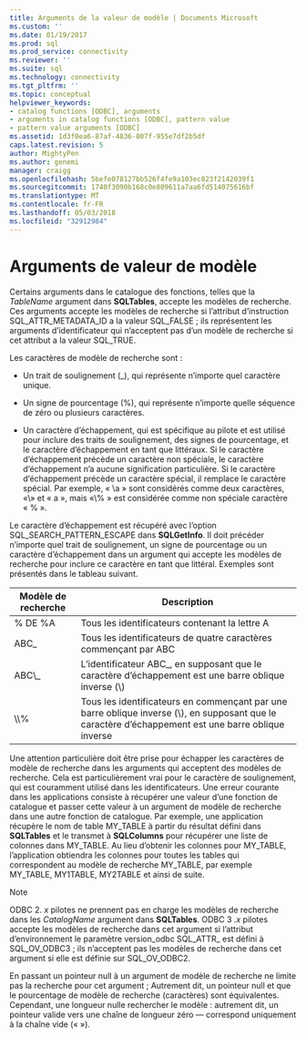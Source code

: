 ```yaml
---
title: Arguments de la valeur de modèle | Documents Microsoft
ms.custom: ''
ms.date: 01/19/2017
ms.prod: sql
ms.prod_service: connectivity
ms.reviewer: ''
ms.suite: sql
ms.technology: connectivity
ms.tgt_pltfrm: ''
ms.topic: conceptual
helpviewer_keywords:
- catalog functions [ODBC], arguments
- arguments in catalog functions [ODBC], pattern value
- pattern value arguments [ODBC]
ms.assetid: 1d3f0ea6-87af-4836-807f-955e7df2b5df
caps.latest.revision: 5
author: MightyPen
ms.author: genemi
manager: craigg
ms.openlocfilehash: 5befe078127bb526f4fe9a103ec823f2142039f1
ms.sourcegitcommit: 1740f3090b168c0e809611a7aa6fd514075616bf
ms.translationtype: MT
ms.contentlocale: fr-FR
ms.lasthandoff: 05/03/2018
ms.locfileid: "32912984"
---
```

# <a name="pattern-value-arguments"></a>Arguments de valeur de modèle
Certains arguments dans le catalogue des fonctions, telles que la *TableName* argument dans **SQLTables**, accepte les modèles de recherche. Ces arguments accepte les modèles de recherche si l’attribut d’instruction SQL_ATTR_METADATA_ID a la valeur SQL_FALSE ; ils représentent les arguments d’identificateur qui n’acceptent pas d’un modèle de recherche si cet attribut a la valeur SQL_TRUE.  
  
 Les caractères de modèle de recherche sont :  
  
-   Un trait de soulignement (_), qui représente n’importe quel caractère unique.  
  
-   Un signe de pourcentage (%), qui représente n’importe quelle séquence de zéro ou plusieurs caractères.  
  
-   Un caractère d’échappement, qui est spécifique au pilote et est utilisé pour inclure des traits de soulignement, des signes de pourcentage, et le caractère d’échappement en tant que littéraux. Si le caractère d’échappement précède un caractère non spéciale, le caractère d’échappement n’a aucune signification particulière. Si le caractère d’échappement précède un caractère spécial, il remplace le caractère spécial. Par exemple, « \a » sont considérés comme deux caractères, «\\» et « a », mais «\\% » est considérée comme non spéciale caractère « % ».  
  
 Le caractère d’échappement est récupéré avec l’option SQL_SEARCH_PATTERN_ESCAPE dans **SQLGetInfo**. Il doit précéder n’importe quel trait de soulignement, un signe de pourcentage ou un caractère d’échappement dans un argument qui accepte les modèles de recherche pour inclure ce caractère en tant que littéral. Exemples sont présentés dans le tableau suivant.  
  
|Modèle de recherche| Description|  
|--------------------|-----------------|  
|% DE %A|Tous les identificateurs contenant la lettre A|  
|ABC_|Tous les identificateurs de quatre caractères commençant par ABC|  
|ABC\\_|L’identificateur ABC_, en supposant que le caractère d’échappement est une barre oblique inverse (\\)|  
|\\\\%|Tous les identificateurs en commençant par une barre oblique inverse (\\), en supposant que le caractère d’échappement est une barre oblique inverse|  
  
 Une attention particulière doit être prise pour échapper les caractères de modèle de recherche dans les arguments qui acceptent des modèles de recherche. Cela est particulièrement vrai pour le caractère de soulignement, qui est couramment utilisé dans les identificateurs. Une erreur courante dans les applications consiste à récupérer une valeur d’une fonction de catalogue et passer cette valeur à un argument de modèle de recherche dans une autre fonction de catalogue. Par exemple, une application récupère le nom de table MY_TABLE à partir du résultat défini dans **SQLTables** et le transmet à **SQLColumns** pour récupérer une liste de colonnes dans MY_TABLE. Au lieu d’obtenir les colonnes pour MY_TABLE, l’application obtiendra les colonnes pour toutes les tables qui correspondent au modèle de recherche MY_TABLE, par exemple MY_TABLE, MY1TABLE, MY2TABLE et ainsi de suite.  
  
> [!NOTE]  
>  ODBC 2. *x* pilotes ne prennent pas en charge les modèles de recherche dans les *CatalogName* argument dans **SQLTables**. ODBC 3 *.x* pilotes accepte les modèles de recherche dans cet argument si l’attribut d’environnement le paramètre version_odbc SQL_ATTR_ est défini à SQL_OV_ODBC3 ; ils n’acceptent pas les modèles de recherche dans cet argument si elle est définie sur SQL_OV_ODBC2.  
  
 En passant un pointeur null à un argument de modèle de recherche ne limite pas la recherche pour cet argument ; Autrement dit, un pointeur null et que le pourcentage de modèle de recherche (caractères) sont équivalentes. Cependant, une longueur nulle rechercher le modèle : autrement dit, un pointeur valide vers une chaîne de longueur zéro — correspond uniquement à la chaîne vide (« »).
